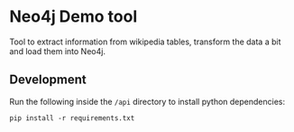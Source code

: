 Neo4j Demo tool
============

Tool to extract information from wikipedia tables, transform the data a bit and load them into Neo4j.

## Development

Run the following inside the `/api` directory to  install python dependencies:

```
pip install -r requirements.txt
```
